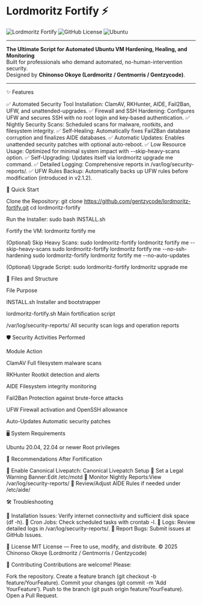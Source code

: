# Lordmoritz Fortify ⚡

![Lordmoritz Fortify](https://img.shields.io/badge/FORTIFY-v2.1.4-purple?style=for-the-badge)
![GitHub License](https://img.shields.io/badge/License-MIT-blue.svg)
![Ubuntu](https://img.shields.io/badge/Ubuntu-20.04%20%7C%2022.04%20%7C%2024.04-orange)

---

**The Ultimate Script for Automated Ubuntu VM Hardening, Healing, and Monitoring**  
Built for professionals who demand automated, no-human-intervention security.  
Designed by **Chinonso Okoye (Lordmoritz / Gentmorris / Gentzycode)**.

---

✨ Features

✅ Automated Security Tool Installation: ClamAV, RKHunter, AIDE, Fail2Ban, UFW, and unattended-upgrades.
✅ Firewall and SSH Hardening: Configures UFW and secures SSH with no root login and key-based authentication.
✅ Nightly Security Scans: Scheduled scans for malware, rootkits, and filesystem integrity.
✅ Self-Healing: Automatically fixes Fail2Ban database corruption and finalizes AIDE databases.
✅ Automatic Updates: Enables unattended security patches with optional auto-reboot.
✅ Low Resource Usage: Optimized for minimal system impact with --skip-heavy-scans option.
✅ Self-Upgrading: Updates itself via lordmoritz upgrade me command.
✅ Detailed Logging: Comprehensive reports in /var/log/security-reports/.
✅ UFW Rules Backup: Automatically backs up UFW rules before modification (introduced in v2.1.2).


🚀 Quick Start

Clone the Repository:
git clone https://github.com/gentzycode/lordmoritz-fortify.git
cd lordmoritz-fortify


Run the Installer:
sudo bash INSTALL.sh


Fortify the VM:
lordmoritz fortify me


(Optional) Skip Heavy Scans:
sudo lordmoritz-fortify lordmoritz fortify me --skip-heavy-scans
sudo lordmoritz-fortify lordmoritz fortify me --no-ssh-hardening
sudo lordmoritz-fortify lordmoritz fortify me --no-auto-updates


(Optional) Upgrade Script:
sudo lordmoritz-fortify lordmoritz upgrade me




📂 Files and Structure



File
Purpose



INSTALL.sh
Installer and bootstrapper


lordmoritz-fortify.sh
Main fortification script


/var/log/security-reports/
All security scan logs and operation reports



🛡️ Security Activities Performed



Module
Action



ClamAV
Full filesystem malware scans


RKHunter
Rootkit detection and alerts


AIDE
Filesystem integrity monitoring


Fail2Ban
Protection against brute-force attacks


UFW
Firewall activation and OpenSSH allowance


Auto-Updates
Automatic security patches



🖥️ System Requirements

Ubuntu 20.04, 22.04 or newer
Root privileges


🧠 Recommendations After Fortification

🔹 Enable Canonical Livepatch: Canonical Livepatch Setup
🔹 Set a Legal Warning Banner:Edit /etc/motd
🔹 Monitor Nightly Reports:View /var/log/security-reports/
🔹 Review/Adjust AIDE Rules if needed under /etc/aide/


🛠️ Troubleshooting

🔹 Installation Issues: Verify internet connectivity and sufficient disk space (df -h).
🔹 Cron Jobs: Check scheduled tasks with crontab -l.
🔹 Logs: Review detailed logs in /var/log/security-reports/.
🔹 Report Bugs: Submit issues at GitHub Issues.


📜 License
MIT License — Free to use, modify, and distribute.
© 2025 Chinonso Okoye (Lordmoritz / Gentmorris / Gentzycode)

🙌 Contributing
Contributions are welcome! Please:

Fork the repository.
Create a feature branch (git checkout -b feature/YourFeature).
Commit your changes (git commit -m 'Add YourFeature').
Push to the branch (git push origin feature/YourFeature).
Open a Pull Request.


